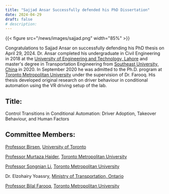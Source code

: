 ```yaml
---
title: "Sajjad Ansar Successfully defended his PhD Dissertation"
date: 2024-04-29
draft: false
# description:
---
```

{{< figure src="/news/images/sajjad.png" width="85%" >}}


<!--more-->

Congratulations to Sajjad Ansar on successfully defending his PhD thesis on April 29, 2024. Dr. Ansar completed his undergraduate in Civil Engineering in 2018 at the [University of Engineering and Technology, Lahore](https://www.uet.edu.pk/home/) and master's degree in Transportation Engineering from [Southeast University, China](https://www.seu.edu.cn/english/) in 2020. In September 2020 he was admitted to the Ph.D. program at [Toronto Metropolitan University](https://www.torontomu.ca/) under the supervision of Dr. Farooq. His thesis developed original research on driver behaviour in conditional automation using the VR driving setup of the lab. 


## Title: 

Control Transitions in Conditional Automation: Driver Adoption, Takeover Behaviour, and Human Factors

## Committee Members:
  [Professor Birsen](https://www.mie.utoronto.ca/faculty_staff/donmez/), [University of Toronto](https://www.utoronto.ca)
  
  [Professor Murtaza Haider](https://www.torontomu.ca/tedrogersschool/business-management/majors/real-estate-management/faculty/murtaza-haider/), [Toronto Metropolitan University](https://www.torontomu.ca/)
  
  [Professor Songnian Li](https://www.torontomu.ca/civil/people/faculty/songnian-li/), [Toronto Metropolitan University](https://www.torontomu.ca/)

  Dr. Elzohairy Yoassry, [Ministry of Transportation, Ontario](https://www.ontario.ca/page/ministry-transportation)
  
  [Professor Bilal Farooq](https://www.torontomu.ca/civil/people/faculty/bilal-farooq/), [Toronto Metropolitan University](https://www.torontomu.ca/)


